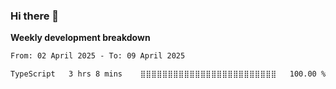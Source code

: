 ### Hi there 👋


**Weekly development breakdown**

<!--START_SECTION:waka-->

```txt
From: 02 April 2025 - To: 09 April 2025

TypeScript   3 hrs 8 mins    ⣿⣿⣿⣿⣿⣿⣿⣿⣿⣿⣿⣿⣿⣿⣿⣿⣿⣿⣿⣿⣿⣿⣿⣿⣿   100.00 %
```

<!--END_SECTION:waka-->

